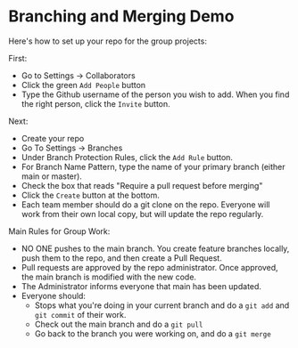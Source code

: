 # Branching and Merging Demo 

Here's how to set up your repo for the group projects:

First:

- Go to Settings -> Collaborators
- Click the green `Add People` button 
- Type the Github username of the person you wish to add. When you find the right person, click the `Invite` button.

Next:

- Create your repo
- Go To Settings -> Branches
- Under Branch Protection Rules, click the `Add Rule` button.
- For Branch Name Pattern, type the name of your primary branch (either main or master).
- Check the box that reads "Require a pull request before merging"
- Click the `Create` button at the bottom.
- Each team member should do a git clone on the repo. Everyone will work from their own local copy, but will update the repo regularly.

Main Rules for Group Work:

- NO ONE pushes to the main branch. You create feature branches locally, push them to the repo, and then create a Pull Request.
- Pull requests are approved by the repo administrator. Once approved, the main branch is modified with the new code.
- The Administrator informs everyone that main has been updated.
- Everyone should:
  - Stops what you're doing in your current branch and do a `git add` and `git commit` of their work.
  - Check out the main branch and do a `git pull`
  - Go back to the branch you were working on, and do a `git merge`

